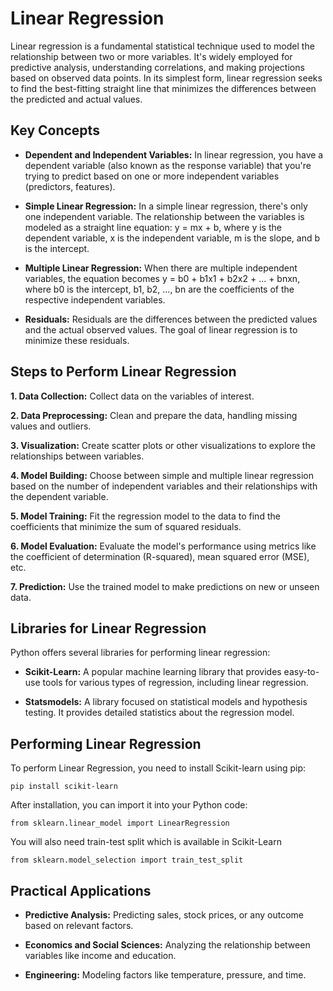 # Linear Regression

Linear regression is a fundamental statistical technique used to model the relationship between two or more variables. It's widely employed for predictive analysis, understanding correlations, and making projections based on observed data points. In its simplest form, linear regression seeks to find the best-fitting straight line that minimizes the differences between the predicted and actual values.

## Key Concepts

- **Dependent and Independent Variables:** In linear regression, you have a dependent variable (also known as the response variable) that you're trying to predict based on one or more independent variables (predictors, features).

- **Simple Linear Regression:** In a simple linear regression, there's only one independent variable. The relationship between the variables is modeled as a straight line equation: y = mx + b, where y is the dependent variable, x is the independent variable, m is the slope, and b is the intercept.

- **Multiple Linear Regression:** When there are multiple independent variables, the equation becomes y = b0 + b1x1 + b2x2 + ... + bnxn, where b0 is the intercept, b1, b2, ..., bn are the coefficients of the respective independent variables.

- **Residuals:** Residuals are the differences between the predicted values and the actual observed values. The goal of linear regression is to minimize these residuals.

## Steps to Perform Linear Regression

**1. Data Collection:** Collect data on the variables of interest.

**2. Data Preprocessing:** Clean and prepare the data, handling missing values and outliers.

**3. Visualization:** Create scatter plots or other visualizations to explore the relationships between variables.

**4. Model Building:** Choose between simple and multiple linear regression based on the number of independent variables and their relationships with the dependent variable.

**5. Model Training:** Fit the regression model to the data to find the coefficients that minimize the sum of squared residuals.

**6. Model Evaluation:** Evaluate the model's performance using metrics like the coefficient of determination (R-squared), mean squared error (MSE), etc.

**7. Prediction:** Use the trained model to make predictions on new or unseen data.

## Libraries for Linear Regression

Python offers several libraries for performing linear regression:

- **Scikit-Learn:** A popular machine learning library that provides easy-to-use tools for various types of regression, including linear regression.

- **Statsmodels:** A library focused on statistical models and hypothesis testing. It provides detailed statistics about the regression model.

## Performing Linear Regression

To perform Linear Regression, you need to install Scikit-learn using pip:

`pip install scikit-learn`

After installation, you can import it into your Python code:

`from sklearn.linear_model import LinearRegression`

You will also need train-test split which is available in Scikit-Learn

`from sklearn.model_selection import train_test_split`

## Practical Applications

- **Predictive Analysis:** Predicting sales, stock prices, or any outcome based on relevant factors.

- **Economics and Social Sciences:** Analyzing the relationship between variables like income and education.

- **Engineering:** Modeling factors like temperature, pressure, and time.
